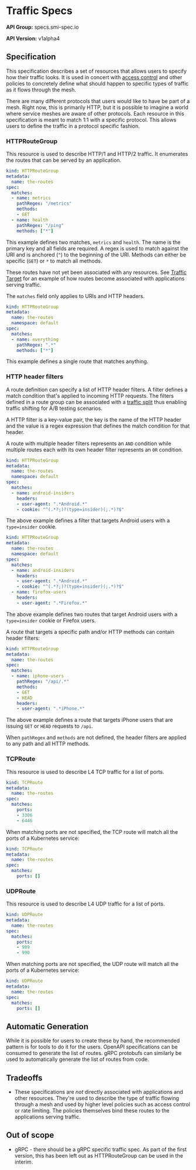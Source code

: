 # Traffic Specs

**API Group:** specs.smi-spec.io

**API Version:** v1alpha4

## Specification

This specification describes a set of resources that allows users to specify
how their traffic looks. It is used in concert with
[access control](/apis/traffic-access/v1alpha3/traffic-access.md) and
other policies to concretely define what should happen to specific
types of traffic as it flows through the mesh.

There are many different protocols that users would like to have be part of a
mesh. Right now, this is primarily HTTP, but it is possible to imagine a world
where service meshes are aware of other protocols. Each resource in this
specification is meant to match 1:1 with a specific protocol. This allows users
to define the traffic in a protocol specific fashion.

### HTTPRouteGroup

This resource is used to describe HTTP/1 and HTTP/2 traffic. It enumerates the
routes that can be served by an application.

```yaml
kind: HTTPRouteGroup
metadata:
  name: the-routes
spec:
  matches:
  - name: metrics
    pathRegex: "/metrics"
    methods:
    - GET
  - name: health
    pathRegex: "/ping"
    methods: ["*"]
```

This example defines two matches, `metrics` and `health`. The name is the
primary key and all fields are required. A regex is used to match against the
URI and is anchored (`^`) to the beginning of the URI. Methods can either be
specific (`GET`) or `*` to match all methods.

These routes have not yet been associated with any resources. See
[Traffic Target](/apis/traffic-access/v1alpha3/traffic-access.md) for an example
of how routes become associated with applications serving traffic.

The `matches` field only applies to URIs and HTTP headers.

```yaml
kind: HTTPRouteGroup
metadata:
  name: the-routes
  namespace: default
spec:
  matches:
  - name: everything
    pathRegex: ".*"
    methods: ["*"]
```

This example defines a single route that matches anything.

### HTTP header filters

A route definition can specify a list of HTTP header filters.
A filter defines a match condition that's applied to incoming HTTP requests.
The filters defined in a route group can be associated with a
[traffic split](/apis/traffic-split/v1alpha4/traffic-split.md) thus enabling traffic
shifting for A/B testing scenarios.

A HTTP filter is a key-value pair, the key is the name of the HTTP header and
the value is a regex expression that defines the match condition for that header.

A route with multiple header filters represents an `AND` condition while multiple
routes each with its own header filter represents an `OR` condition.

```yaml
kind: HTTPRouteGroup
metadata:
  name: the-routes
  namespace: default
spec:
  matches:
  - name: android-insiders
    headers:
    - user-agent: ".*Android.*"
    - cookie: "^(.*?;)?(type=insider)(;.*)?$"
```

The above example defines a filter that targets Android users with a
`type=insider` cookie.

```yaml
kind: HTTPRouteGroup
metadata:
  name: the-routes
  namespace: default
spec:
  matches:
  - name: android-insiders
    headers:
    - user-agent: ".*Android.*"
    - cookie: "^(.*?;)?(type=insider)(;.*)?$"
  - name: firefox-users
    headers:
    - user-agent: ".*Firefox.*"
```

The above example defines two routes that target Android users with a `type=insider`
cookie or Firefox users.

A route that targets a specific path and/or HTTP methods can contain header filters:

```yaml
kind: HTTPRouteGroup
metadata:
  name: the-routes
spec:
  matches:
  - name: iphone-users
    pathRegex: "/api/.*"
    methods:
    - GET
    - HEAD
    headers:
    - user-agent: ".*iPhone.*"
```

The above example defines a route that targets iPhone users that are issuing
`GET` or `HEAD` requests to `/api`.

When `pathRegex` and `methods` are not defined, the header filters are applied
to any path and all HTTP methods.

### TCPRoute

This resource is used to describe L4 TCP traffic for a list of ports.

```yaml
kind: TCPRoute
metadata:
  name: the-routes
spec:
  matches:
    ports:
    - 3306
    - 6446
```

When matching ports are not specified,
the TCP route will match all the ports of a Kubernetes service:

```yaml
kind: TCPRoute
metadata:
  name: the-routes
spec:
  matches:
    ports: []
```

### UDPRoute

This resource is used to describe L4 UDP traffic for a list of ports.

```yaml
kind: UDPRoute
metadata:
  name: the-routes
spec:
  matches:
    ports:
    - 989
    - 990
```

When matching ports are not specified,
the UDP route will match all the ports of a Kubernetes service:

```yaml
kind: UDPRoute
metadata:
  name: the-routes
spec:
  matches:
    ports: []
```

## Automatic Generation

While it is possible for users to create these by hand, the recommended pattern
is for tools to do it for the users. OpenAPI specifications can be consumed to
generate the list of routes. gRPC protobufs can similarly be used to
automatically generate the list of routes from code.

## Tradeoffs

* These specifications are *not* directly associated with applications and other
  resources. They're used to describe the type of traffic flowing through a mesh
  and used by higher level policies such as access control or rate limiting. The
  policies themselves bind these routes to the applications serving traffic.

## Out of scope

* gRPC - there should be a gRPC specific traffic spec. As part of the first
  version, this has been left out as HTTPRouteGroup can be used in the interim.
